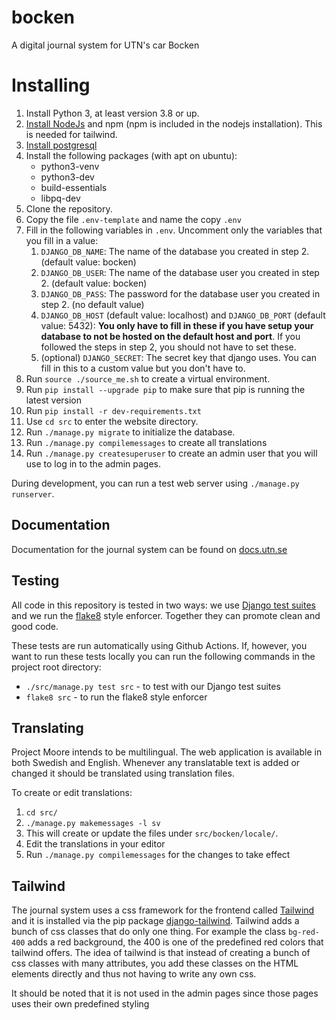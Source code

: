# bocken
A digital journal system for UTN's car Bocken

# Installing
1. Install Python 3, at least version 3.8 or up.
2. [Install NodeJs](https://nodejs.org) and npm (npm is included in the nodejs installation). This is needed for tailwind.
3. [Install postgresql](INSTALLING_POSTGRES.md)
4. Install the following packages (with apt on ubuntu):
   - python3-venv
   - python3-dev
   - build-essentials
   - libpq-dev
5. Clone the repository.
6. Copy the file `.env-template` and name the copy `.env`
7. Fill in the following variables in `.env`. Uncomment only the variables that you fill in a value:
    1. `DJANGO_DB_NAME`: The name of the database you created in step 2. (default value: bocken)
    2. `DJANGO_DB_USER`: The name of the database user you created in step 2. (default value: bocken)
    3. `DJANGO_DB_PASS`: The password for the database user you created in step 2. (no default value)
    4. `DJANGO_DB_HOST` (default value: localhost) and `DJANGO_DB_PORT` (default value: 5432): **You only have to fill in these if you have setup your database to not be hosted on the default host and port**. If you followed the steps in step 2, you should not have to set these.
    5. (optional) `DJANGO_SECRET`: The secret key that django uses. You can fill in this to a custom value but you don't have to.
9. Run `source ./source_me.sh` to create a virtual environment.
10. Run `pip install --upgrade pip` to make sure that pip is running the latest version
11. Run `pip install -r dev-requirements.txt`
12. Use `cd src` to enter the website directory.
13. Run `./manage.py migrate` to initialize the database.
14. Run `./manage.py compilemessages` to create all translations
15. Run `./manage.py createsuperuser` to create an admin user that you will use to log in to the admin pages.

During development, you can run a test web server using `./manage.py runserver`.

## Documentation

Documentation for the journal system can be found on [docs.utn.se](https://docs.utn.se/)

## Testing

All code in this repository is tested in two ways: we use [Django test
suites](https://docs.djangoproject.com/en/3.1/topics/testing/) and we run the
[flake8](http://flake8.pycqa.org/en/latest/) style enforcer. Together they can
promote clean and good code.

These tests are run automatically using Github Actions.
If, however, you want to run these tests locally you can run the following
commands in the project root directory:

- `./src/manage.py test src` - to test with our Django test suites
- `flake8 src` - to run the flake8 style enforcer

## Translating

Project Moore intends to be multilingual. The web application is available in
both Swedish and English. Whenever any translatable text is added or changed it
should be translated using translation files.

To create or edit translations:

1. `cd src/`
1. `./manage.py makemessages -l sv`
2. This will create or update the files under `src/bocken/locale/`.
3. Edit the translations in your editor
4. Run `./manage.py compilemessages` for the changes to take effect

## Tailwind
The journal system uses a css framework for the frontend called [Tailwind](https://tailwindcss.com/) and it is installed via the pip package [django-tailwind](https://pypi.org/project/django-tailwind/). Tailwind adds a bunch of css classes that do only one thing. For example the class `bg-red-400` adds a red background, the 400 is one of the predefined red colors that tailwind offers. The idea of tailwind is that instead of creating a bunch of css classes with many attributes, you add these classes on the HTML elements directly and thus not having to write any own css.

It should be noted that it is not used in the admin pages since those pages uses their own predefined styling
